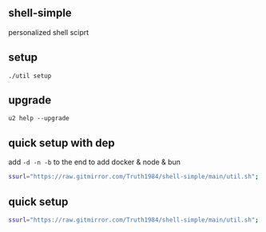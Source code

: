 ## shell-simple

personalized shell sciprt

## setup

`./util setup`

## upgrade

`u2 help --upgrade`

## quick setup with dep

add `-d -n -b` to the end to add docker & node & bun

```sh
ssurl="https://raw.gitmirror.com/Truth1984/shell-simple/main/util.sh"; if $(command -v curl &> /dev/null); then curl $ssurl -o util.sh; elif $(command -v wget &> /dev/null); then wget -O util.sh $ssurl; fi; chmod 777 util.sh && ./util.sh setupEX
```

## quick setup

```sh
ssurl="https://raw.gitmirror.com/Truth1984/shell-simple/main/util.sh"; if $(command -v curl &> /dev/null); then curl $ssurl -o util.sh; elif $(command -v wget &> /dev/null); then wget -O util.sh $ssurl; fi; chmod 777 util.sh && ./util.sh setup
```
